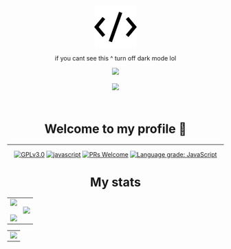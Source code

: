 <p align="center">
	<img src="public\assets\ico\favicon.ico" align="center" alt="icon" />
	<p align="center">if you cant see this ^ turn off dark mode lol</p>
</p>
<p align="center">
	  <img src="https://github.com/prafulla-codes/sorting-hat/blob/master/pics/ravenclaw_badge.gif" width="200px">
	<br><br>
	<img src="https://github-readme-stats.vercel.app/api/pin/?username=mark-gutenberger&repo=mark-gutenberger" />
	</p>
<br>
<h1 align="center">Welcome to my profile 👋</h1>
	<hr>
<!-- [START BADGES] -->
<!-- Please keep comment here to allow auto update -->
<p align="center">
  <a href="https://github.com/Mark-Gutenberger/Mark-Gutenberger/blob/master/LICENSE"><img src="https://img.shields.io/github/license/Mark-Gutenberger/Mark-Gutenberger?style=flat-square" alt="GPLv3.0" /></a>
  <a href="https://www.javascript.com"><img src="https://img.shields.io/badge/language-EJS-purple.svg?style=flat-square" alt="javascript" /></a>
  <a href="https://github.com/Mark-Gutenberger/Mark-Gutenberger/pulls"><img src="https://img.shields.io/badge/PRs-Welcome-brightgreen.svg?style=flat-square" alt="PRs Welcome" /></a>
  <a href="https://lgtm.com/projects/g/Mark-Gutenberger/Mark-Gutenberger/context:javascript"><img src="https://img.shields.io/lgtm/grade/javascript/g/Mark-Gutenberger/Mark-Gutenberger.svg?logo=lgtm&style=flat-square" alt="Language grade: JavaScript" /></a>
</p>
<!-- [END BADGES] -->
<center>
<h1> My stats </h1><center>
    <table>
        <center>
            <tr>
                <center>
                    <td>
                        <center><img src="https://github-readme-stats.vercel.app/api?username=mark-gutenberger&theme=github_dark&show_icons=true" /></center>
                        <br />
                        <center><img src="https://github-readme-streak-stats.herokuapp.com/?user=mark-gutenberger&theme=dark&show_icons=true" /></center>
                    </td>
                </center>
                <center>
                    <td>
                        <center><img src="https://github-readme-stats.vercel.app/api/top-langs/?username=mark-gutenberger&theme=github_dark&langs_count=99" /></center>
                    </td>
                </center>
            </tr>
        </center>
    </table>
</center>
<center>
    <table>
        <center>
            <tr>
                <center>
                    <td>
                        <center><img src="https://activity-graph.herokuapp.com/graph?username=mark-gutenberger&theme=react-dark" /></center>
                    </td>
                </center>
            </tr>
        </center>
    </table>
</center>

</center>

